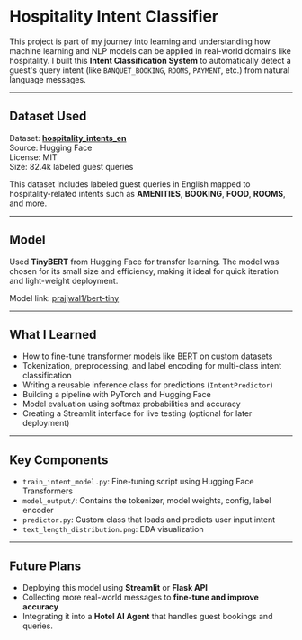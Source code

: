 # Hospitality Intent Classifier

This project is part of my journey into learning and understanding how machine learning and NLP models can be applied in real-world domains like hospitality. I built this **Intent Classification System** to automatically detect a guest's query intent (like `BANQUET_BOOKING`, `ROOMS`, `PAYMENT`, etc.) from natural language messages.

---

## Dataset Used

Dataset: **[hospitality_intents_en](https://huggingface.co/datasets/WellaBanda/hospitality_intents_en)**  
Source: Hugging Face  
License: MIT  
Size: 82.4k labeled guest queries

This dataset includes labeled guest queries in English mapped to hospitality-related intents such as **AMENITIES**, **BOOKING**, **FOOD**, **ROOMS**, and more.

---

## Model

Used **TinyBERT** from Hugging Face for transfer learning. The model was chosen for its small size and efficiency, making it ideal for quick iteration and light-weight deployment.

Model link: [prajjwal1/bert-tiny](https://huggingface.co/prajjwal1/bert-tiny)

---

##  What I Learned

- How to fine-tune transformer models like BERT on custom datasets  
- Tokenization, preprocessing, and label encoding for multi-class intent classification  
- Writing a reusable inference class for predictions (`IntentPredictor`)  
- Building a pipeline with PyTorch and Hugging Face  
- Model evaluation using softmax probabilities and accuracy  
- Creating a Streamlit interface for live testing (optional for later deployment)

---

## Key Components

- `train_intent_model.py`: Fine-tuning script using Hugging Face Transformers  
- `model_output/`: Contains the tokenizer, model weights, config, label encoder  
- `predictor.py`: Custom class that loads and predicts user input intent  
- `text_length_distribution.png`: EDA visualization

---

## Future Plans

- Deploying this model using **Streamlit** or **Flask API**  
- Collecting more real-world messages to **fine-tune and improve accuracy**  
- Integrating it into a **Hotel AI Agent** that handles guest bookings and queries.